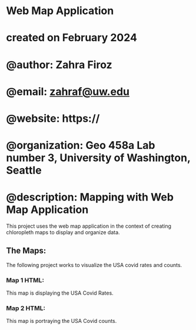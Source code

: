 # Web Map Application
# created on February 2024
# @author:          Zahra Firoz
# @email:           zahraf@uw.edu
# @website:         https://
# @organization:    Geo 458a Lab number 3, University of Washington, Seattle
# @description:     Mapping with Web Map Application

This project uses the web map application in the context of creating chloropleth maps to display and organize data. 

## The Maps:
The following project works to visualize the USA covid rates and counts. 
### Map 1 HTML:
This map is displaying the USA Covid Rates.
### Map 2 HTML:
This map is portraying the USA Covid counts.
